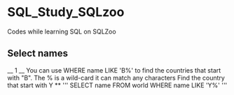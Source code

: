 # SQL_Study_SQLzoo
Codes while learning SQL on SQLZoo
## Select names
__ 1 __
You can use WHERE name LIKE 'B%' to find the countries that start with "B".
The % is a wild-card it can match any characters
Find the country that start with Y **
'''
SELECT name FROM world
  WHERE name LIKE 'Y%'
'''
  
